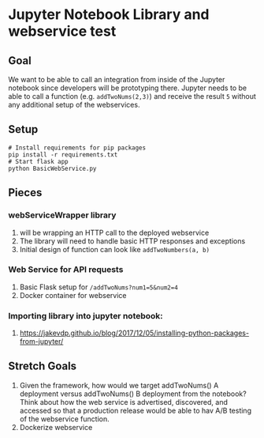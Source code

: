 # Jupyter Notebook Library and webservice test

## Goal
  We want to be able to call an integration from inside of the Jupyter notebook since 
  developers will be prototyping there. Jupyter needs to be able to call a function 
  (e.g. `addTwoNums(2,3)`) and receive the result `5` without any additional setup of the webservices. 

 ## Setup
 ```
 # Install requirements for pip packages
 pip install -r requirements.txt
 # Start flask app
 python BasicWebService.py

 ```
 
## Pieces
### webServiceWrapper library
  1. will be wrapping an HTTP call to the deployed webservice
  1. The library will need to handle basic HTTP responses and exceptions
  1. Initial design of function can look like `addTwoNumbers(a, b)`
    
### Web Service for API requests
  1. Basic Flask setup for `/addTwoNums?num1=5&num2=4`
  1. Docker container for webservice

### Importing library into jupyter notebook:
  1. https://jakevdp.github.io/blog/2017/12/05/installing-python-packages-from-jupyter/

## Stretch Goals
1. Given the framework, how would we target addTwoNums() A deployment versus addTwoNums() B deployment from the notebook? 
Think about how the web service is advertised, discovered, 
and accessed so that a production release would be able to hav A/B testing of the webservice function.
1. Dockerize webservice
